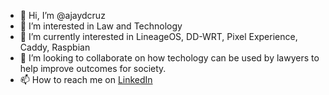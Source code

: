 - 👋 Hi, I’m @ajaydcruz
- 👀 I’m interested in Law and Technology
- 🌱 I’m currently interested in LineageOS, DD-WRT, Pixel Experience, Caddy, Raspbian
- 💞️ I’m looking to collaborate on how techology can be used by lawyers to help improve outcomes for society.
- 📫 How to reach me on [LinkedIn](https://www.linkedin.com/in/ajaydcruz) 

<!---
ajaydcruz/ajaydcruz is a ✨ special ✨ repository because its `README.md` (this file) appears on your GitHub profile.
You can click the Preview link to take a look at your changes.
--->
